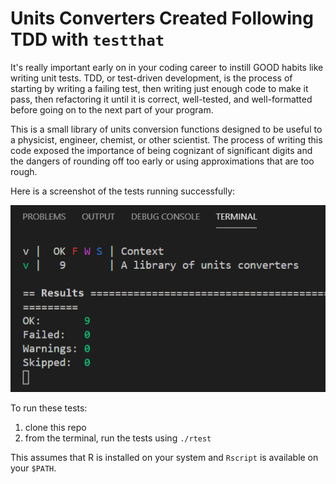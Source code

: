 # Units Converters Created Following TDD with `testthat`

It's really important early on in your coding career to instill GOOD habits like writing unit tests. TDD, or test-driven development, is the process of starting by writing a failing test, then writing just enough code to make it pass, then refactoring it until it is correct, well-tested, and well-formatted before going on to the next part of your program.

This is a small library of units conversion functions designed to be useful to a physicist, engineer, chemist, or other scientist. The process of writing this code exposed the importance of being cognizant of significant digits and the dangers of rounding off too early or using approximations that are too rough.

Here is a screenshot of the tests running successfully:

![screenshot of successful tests](screenshot.png)

To run these tests:

1. clone this repo
2. from the terminal, run the tests using `./rtest`

This assumes that R is installed on your system and `Rscript` is available on your `$PATH`.

